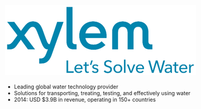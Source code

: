 ## ![Xylem: Let's Solve Water](resources/xylem-logo.png)

* Leading global water technology provider
* Solutions for transporting, treating, testing, and effectively using water
* 2014: USD $3.9B in revenue, operating in 150+ countries